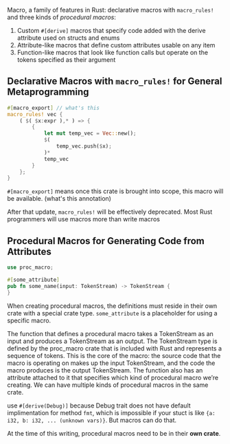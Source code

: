 Macro, a family of features in Rust: declarative macros with `macro_rules!` and three kinds of *procedural macros*:

1. Custom `#[derive]` macros that specify code added with the derive attribute used on structs and enums
2. Attribute-like macros that define custom attributes usable on any item
3. Function-like macros that look like function calls but operate on the tokens specified as their argument

## Declarative Macros with `macro_rules!` for General Metaprogramming

```rust
#[macro_export] // what's this
macro_rules! vec {
    ( $( $x:expr ),* ) => {
        {
            let mut temp_vec = Vec::new();
            $(
                temp_vec.push($x);
            )*
            temp_vec
        }
    };
}
```

`#[macro_export]` means once this crate is brought into scope, this macro will be available. (what's this annotation)

After that update, `macro_rules!` will be effectively deprecated. Most Rust programmers will use macros more than write macros

## Procedural Macros for Generating Code from Attributes

```rust
use proc_macro;

#[some_attribute]
pub fn some_name(input: TokenStream) -> TokenStream {
}
```

When creating procedural macros, the definitions must reside in their own crate with a special crate type. `some_attribute` is a placeholder for using a specific macro.

The function that defines a procedural macro takes a TokenStream as an input and produces a TokenStream as an output. The TokenStream type is defined by the proc_macro crate that is included with Rust and represents a sequence of tokens. This is the core of the macro: the source code that the macro is operating on makes up the input TokenStream, and the code the macro produces is the output TokenStream. The function also has an attribute attached to it that specifies which kind of procedural macro we’re creating. We can have multiple kinds of procedural macros in the same crate.

use `#[derive(Debug)]` because Debug trait does not have default implimentation for method `fmt`, which is impossible if your stuct is like `{a: i32, b: i32, ... (unknown vars)}`. But macros can do that.

At the time of this writing, procedural macros need to be in their **own crate**.